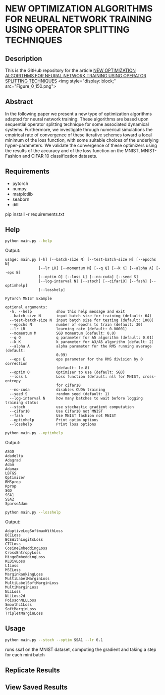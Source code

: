 # NEW OPTIMIZATION ALGORITHMS FOR NEURAL NETWORK TRAINING USING OPERATOR SPLITTING TECHNIQUES
## Description
This is the GitHub repository for the article [ NEW OPTIMIZATION ALGORITHMS FOR NEURAL NETWORK TRAINING USING OPERATOR SPLITTING TECHNIQUES](/google.com)
<img style="display: block;" src="Figure_0_150.png"\>
## Abstract
In the following paper we present a new type of optimization algorithms adapted for neural network training. These algorithms are based upon sequential operator splitting technique for some associated dynamical systems. Furthermore, we investigate through numerical simulations the empirical rate of convergence of these iterative schemes toward a local minimum of the loss function, with some suitable choices of the underlying hyper-parameters. We validate the convergence of these optimizers using the results of the accuracy and of the loss function on the MNIST, MNIST-Fashion and CIFAR 10 classification datasets.
## Requirements
+ pytorch 
+ numpy
+ matplotlib
+ seaborn
+ dill

pip install -r requirements.txt
## Help
```bash
python main.py --help
```
Output:
```
usage: main.py [-h] [--batch-size N] [--test-batch-size N] [--epochs N]
               [--lr LR] [--momentum M] [--q Q] [--k K] [--alpha A] [--eps E]
               [--optim O] [--loss L] [--no-cuda] [--seed S]
               [--log-interval N] [--stoch] [--cifar10] [--fash] [--optimhelp]
               [--losshelp]

PyTorch MNIST Example

optional arguments:
  -h, --help           show this help message and exit
  --batch-size N       input batch size for training (default: 64)
  --test-batch-size N  input batch size for testing (default: 1000)
  --epochs N           number of epochs to train (default: 30)
  --lr LR              learning rate (default: 0.00001)
  --momentum M         SGD momentum (default: 0.0)
  --q Q                q parameter for A5 algorithm (default: 0.01)
  --k K                k parameter for A3/A5 algorithm (default: 2)
  --alpha A            alpha parameter for the RMS running average (default:
                       0.99)
  --eps E              eps parameter for the RMS division by 0 correction
                       (default: 1e-8)
  --optim O            Optimiser to use (default: SGD)
  --loss L             Loss function (default: nll for MNIST, cross-entropy
                       for cifar10
  --no-cuda            disables CUDA training
  --seed S             random seed (default: 1)
  --log-interval N     how many batches to wait before logging training status
  --stoch              use stochastic gradient computation
  --cifar10            Use Cifar10 not MNIST
  --fash               Use MNIST fashion not MNIST
  --optimhelp          Print optim options
  --losshelp           Print loss options
```
```bash
python main.py --optimhelp
```
Output:
```
ASGD
Adadelta
Adagrad
Adam
Adamax
LBFGS
Optimizer
RMSprop
Rprop
SGD
SSA1
SSA2
SparseAdam
```
```bash
python main.py --losshelp
```
Output:
```
AdaptiveLogSoftmaxWithLoss
BCELoss
BCEWithLogitsLoss
CTCLoss
CosineEmbeddingLoss
CrossEntropyLoss
HingeEmbeddingLoss
KLDivLoss
L1Loss
MSELoss
MarginRankingLoss
MultiLabelMarginLoss
MultiLabelSoftMarginLoss
MultiMarginLoss
NLLLoss
NLLLoss2d
PoissonNLLLoss
SmoothL1Loss
SoftMarginLoss
TripletMarginLoss
```
## Usage

```bash
python main.py --stoch --optim SSA1 --lr 0.1
```
runs ssa1 on the MNIST dataset, computing the gradient and taking a step for each mini batch


## Replicate Results

## View Saved Results

